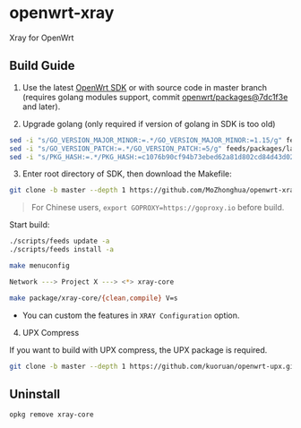 # openwrt-xray

Xray for OpenWrt

## Build Guide

1. Use the latest [OpenWrt SDK](https://downloads.openwrt.org/snapshots/) or with source code in master branch (requires golang modules support, commit [openwrt/packages@7dc1f3e](https://github.com/openwrt/packages/commit/7dc1f3e0293588ebc544e8eee104043dd0dacaf5) and later).

2. Upgrade golang (only required if version of golang in SDK is too old)

```sh
sed -i "s/GO_VERSION_MAJOR_MINOR:=.*/GO_VERSION_MAJOR_MINOR:=1.15/g" feeds/packages/slang/golang/golang-version.mk
sed -i "s/GO_VERSION_PATCH:=.*/GO_VERSION_PATCH:=5/g" feeds/packages/lang/golang/golang-version.mk 
sed -i "s/PKG_HASH:=.*/PKG_HASH:=c1076b90cf94b73ebed62a81d802cd84d43d02dea8c07abdc922c57a071c84f1/g" feeds/packages/lang/golang/golang/Makefile
```

3. Enter root directory of SDK, then download the Makefile:

```sh
git clone -b master --depth 1 https://github.com/MoZhonghua/openwrt-xray package/xray-core
```

> For Chinese users, `export GOPROXY=https://goproxy.io` before build.

Start build:

```sh
./scripts/feeds update -a
./scripts/feeds install -a

make menuconfig

Network ---> Project X ---> <*> xray-core

make package/xray-core/{clean,compile} V=s
```

- You can custom the features in `XRAY Configuration` option.

4. UPX Compress

If you want to build with UPX compress, the UPX package is required.

```sh
git clone -b master --depth 1 https://github.com/kuoruan/openwrt-upx.git package/openwrt-upx
```

## Uninstall

```sh
opkg remove xray-core
```
